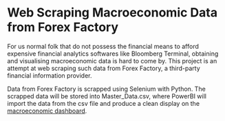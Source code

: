# Web Scraping Macroeconomic Data from Forex Factory

For us normal folk that do not possess the financial means to afford expensive financial analytics softwares like Bloomberg Terminal, obtaining and visualising macroeconomic data is hard to come by. This project is an attempt at web scraping such data from Forex Factory, a third-party financial information provider. 

Data from Forex Factory is scrapped using Selenium with Python. The scrapped data will be stored into Master_Data.csv, where PowerBI will import the data from the csv file and produce a clean display on the [macroeconomic dashboard](https://app.powerbi.com/reportEmbed?reportId=c83f3ba2-0758-474d-aaba-b905619861f8&autoAuth=true&ctid=5ba5ef5e-3109-4e77-85bd-cfeb0d347e82&config=eyJjbHVzdGVyVXJsIjoiaHR0cHM6Ly93YWJpLXNvdXRoLWVhc3QtYXNpYS1yZWRpcmVjdC5hbmFseXNpcy53aW5kb3dzLm5ldC8ifQ%3D%3D
).
